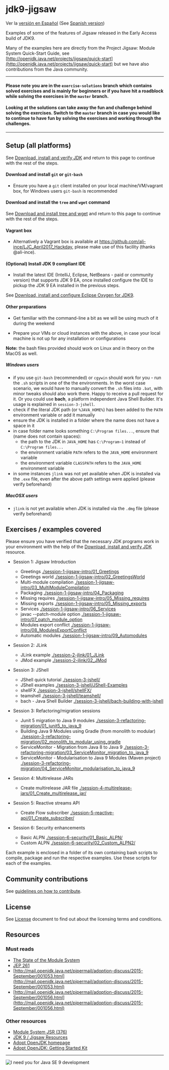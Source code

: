 # jdk9-jigsaw

Ver la [versión en Español](es/README.md) (See [Spanish version](es/README.md))

Examples of some of the features of Jigsaw released in the Early Access build of JDK9.

Many of the examples here are directly from the Project Jigsaw: Module System Quick-Start Guide, see [http://openjdk.java.net/projects/jigsaw/quick-start](http://openjdk.java.net/projects/jigsaw/quick-start) but we have also contributions from the Java community.

___


####   Please note you are in the `exercise-solutions` branch which contains solved exercises and is mainly for beginners or if you have hit a roadblock while solving the exercises in the `master` branch. 

####   Looking at the solutions can take away the fun and challenge behind solving the exercises. Switch to the `master` branch in case you would like to continue to have fun by solving the exercises and working through the challenges.

___

## Setup (all platforms)

See [Download, install and verify JDK](setupAndVerifyJDK.md) and return to this page to continue with the rest of the steps.
         
#### Download and install `git` or `git-bash`

- Ensure you have a `git` client installed on your local machine/VM/vagrant box, for Windows users `git-bash` is recommended 

#### Download and install the `tree` and `wget` command

See [Download and install tree and wget](setupTreeAndWget.md) and return to this page to continue with the rest of the steps.

#### Vagrant box

- Alternatively a Vagrant box is available at https://github.com/ali-ince/LJC_April2017_Hackday, please make use of this facility (thanks @ali-ince).

#### (Optional) Install JDK 9 compliant IDE

- Install the latest IDE (IntelliJ, Eclipse, NetBeans - paid or community version) that supports JDK 9 EA, once installed configure the IDE to pickup the JDK 9 EA installed in the previous steps.

See [Download, install and configure Eclipse Oxygen for JDK9](setupEclipseOxygen.md).

#### Other preparations

- Get familiar with the command-line a bit as we will be using much of it during the weekend

- Prepare your VMs or cloud instances with the above, in case your local machine is not up for any installation or configurations 

**Note:** the bash files provided should work on Linux and in theory on the MacOS as well.

##### Windows users

 - if you use `git-bash` (recommended) or `cgywin` should work for you - run the `.sh` scripts in one of the the environments. In the worst case scenario, we would have to manually convert the `.sh` files into `.bat`, with minor tweaks should also work there. Happy to receive a pull request for it. Or you could use **bach**, a platform independent Java Shell Builder. It's usage is explained in `session-3-jshell`.
 - check if the literal JDK path (or `%JAVA_HOME%`) has been added to the `PATH` environment variable or add it manually
 - ensure the JDK is installed in a folder where the name does not have a space in it 
 - in case folder name looks something `C:\Program files...`, ensure that (name does not contain spaces):
    - the path to the JDK in `JAVA_HOME` has `C:\Program~1` instead of `C:\Program files...`
    - the environment variable `PATH` refers to the `JAVA_HOME` environment variable
    - the environment variable `CLASSPATH` refers to the `JAVA_HOME` environment variable
 - in some instances `jlink` was not yet available when JDK is installed via the `.exe` file, even after the above path settings were applied (please verify beforehand)

##### MacOSX users
 - `jlink` is not yet available when JDK is installed via the `.dmg` file (please verify beforehand)

## Exercises / examples covered

Please ensure you have verified that the necessary JDK programs work in your environment with the help of the [Download, install and verify JDK](setupAndVerifyJDK.md) resource. 

- Session 1: Jigsaw Introduction
   - Greetings [./session-1-jigsaw-intro/01_Greetings](./session-1-jigsaw-intro/01_Greetings)
   - Greetings world [./session-1-jigsaw-intro/02_GreetingsWorld](./session-1-jigsaw-intro/02_GreetingsWorld)
   - Multi-module compilation [./session-1-jigsaw-intro/03_MultiModuleCompilation](./session-1-jigsaw-intro/03_MultiModuleCompilation)
   - Packaging [./session-1-jigsaw-intro/04_Packaging](./session-1-jigsaw-intro/04_Packaging)
   - Missing requires [./session-1-jigsaw-intro/05_Missing_requires](./session-1-jigsaw-intro/05_Missing_requires)
   - Missing exports [./session-1-jigsaw-intro/05_Missing_exports](./session-1-jigsaw-intro/05_Missing_exports)
   - Services [./session-1-jigsaw-intro/06_Services](./session-1-jigsaw-intro/06_Services)
   - javac --patch-module option [./session-1-jigsaw-intro/07_patch_module_option](session-1-jigsaw-intro/07_patch_module_option)
   - Modules export conflict [./session-1-jigsaw-intro/08_ModulesExportConflict](session-1-jigsaw-intro/08_ModulesExportConflict)
   - Automatic modules [./session-1-jigsaw-intro/09_Automodules](session-1-jigsaw-intro/09_Automodules)

- Session 2: JLink
   - JLink example [./session-2-jlink/01_JLink](session-2-jlink/01_JLink)
   - JMod example [./session-2-jlink/02_JMod](session-2-jlink/02_JMod) 

- Session 3: JShell
   - JShell quick tutorial [./session-3-jshell/](./session-3-jshell/)
   - JShell examples [./session-3-jshell/JShell-Examples](./session-3-jshell/JShell-Examples)
   - shellFX [./session-3-jshell/shellFX/](./session-3-jshell/shellFX/)
   - teamshell [./session-3-jshell/teamshell/](./session-3-jshell/teamshell/)
   - bach - Java Shell Builder [./session-3-jshell/bach-building-with-jshell](./session-3-jshell/bach-building-with-jshell)
      
- Session 3: Refactoring/migration sessions
   - Junit 5 migration to Java 9 modules [./session-3-refactoring-migration/01_junit5_to_java_9](session-3-refactoring-migration/01_junit5_to_java_9)
   - Building Java 9 Modules using Gradle (from monolith to modular) [./session-3-refactoring-migration/02_monolith_to_modular_using_gradle](session-3-refactoring-migration/02_monolith_to_modular_using_gradle)
   - ServiceMonitor - Migration from Java 8 to Java 9 [./session-3-refactoring-migration/03_ServiceMonitor_migration_to_java_9](session-3-refactoring-migration/03_ServiceMonitor_migration_to_java_9)
   - ServiceMonitor - Modularisation to Java 9 Modules (Maven project) [./session-3-refactoring-migration/04_ServiceMonitor_modularisation_to_java_9](session-3-refactoring-migration/04_ServiceMonitor_modularisation_to_java_9)
   
- Session 4: Multirelease JARs
   - Create multirelease JAR file [./session-4-multirelease-jars/01_Create_multirelease_jar/](./session-4-multirelease-jars/01_Create_multirelease_jar/)

- Session 5: Reactive streams API
   - Create Flow subscriber [./session-5-reactive-api/01_Create_subscriber/](./session-5-reactive-api/01_Create_subscriber/)

- Session 6: Security enhancements
   - Basic ALPN [./session-6-security/01_Basic_ALPN/](./session-6-security/01_Basic_ALPN/)
   - Custom ALPN [./session-6-security/02_Custom_ALPN2/](./session-6-security/02_Custom_ALPN2/)
   
Each example is enclosed in a folder of its own containing bash scripts to compile, package and run the respective examples. Use these scripts for each of the examples.

## Community contributions

See [guidelines on how to contribute](CONTRIBUTING.md).

## License

See [License](LICENSE) document to find out about the licensing terms and conditions.

## Resources

### Must reads
- [The State of the Module System](http://openjdk.java.net/projects/jigsaw/spec/sotms/)
- [JEP 261](http://openjdk.java.net/jeps/261)
- [http://mail.openjdk.java.net/pipermail/adoption-discuss/2015-September/001053.html](http://mail.openjdk.java.net/pipermail/adoption-discuss/2015-September/001053.html) <br/>
- [http://mail.openjdk.java.net/pipermail/adoption-discuss/2015-September/001056.html](http://mail.openjdk.java.net/pipermail/adoption-discuss/2015-September/001056.html)

### Other resources
- [Module System JSR (376)](https://www.jcp.org/en/jsr/detail?id=376)
- [JDK 9 / Jigsaw Resources](./Java-9-Resources.md)
- [Adopt OpenJDK homepage](https://adoptopenjdk.java.net/)
- [Adopt OpenJDK: Getting Started Kit](http://bit.ly/1NUkPWw)

---

![I need you for Java SE 9 development](I-need-you-for-Java-SE-9-development.png "I need you for Java SE 9 development")
